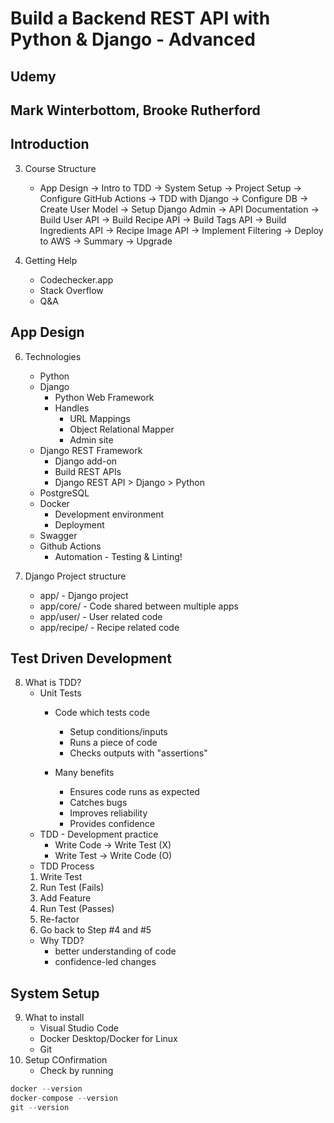 # Build a Backend REST API with Python & Django - Advanced
## Udemy
## Mark Winterbottom, Brooke Rutherford

## Introduction
3. Course Structure
    * App Design  -> Intro to TDD -> System Setup -> Project Setup -> Configure GitHub Actions -> TDD with Django -> Configure DB -> Create User Model -> Setup Django Admin -> API Documentation -> Build User API -> Build Recipe API -> Build Tags API -> Build Ingredients API -> Recipe Image API -> Implement Filtering -> Deploy to AWS -> Summary -> Upgrade

4. Getting Help
    * Codechecker.app
    * Stack Overflow
    * Q&A

## App Design
6. Technologies
    * Python
    * Django
      * Python Web Framework
      * Handles
        * URL Mappings
        * Object Relational Mapper
        * Admin site
    * Django REST Framework
      * Django add-on
      * Build REST APIs
      * Django REST API > Django > Python
    * PostgreSQL
    * Docker
      * Development environment
      * Deployment
    * Swagger
    * Github Actions
      * Automation - Testing & Linting!

7. Django Project structure
    * app/ - Django project
    * app/core/ - Code shared between multiple apps
    * app/user/ - User related code
    * app/recipe/ - Recipe related code


## Test Driven Development


8. What is TDD?
   * Unit Tests
     * Code which tests code
       * Setup conditions/inputs
       * Runs a piece of code
       * Checks outputs with "assertions"

     * Many benefits
       * Ensures code runs as expected
       * Catches bugs
       * Improves reliability
       * Provides confidence
   * TDD - Development practice
     * Write Code -> Write Test (X)
     * Write Test -> Write Code (O)
   * TDD Process
    1. Write Test
    2. Run Test (Fails)
    3. Add Feature
    4. Run Test (Passes)
    5. Re-factor
    6. Go back to Step #4 and #5
   * Why TDD?
     * better understanding of code
     * confidence-led changes

## System Setup


9. What to install
    * Visual Studio Code
    * Docker Desktop/Docker for Linux
    * Git
10. Setup COnfirmation
    * Check by running

```python
docker --version
docker-compose --version
git --version
```


